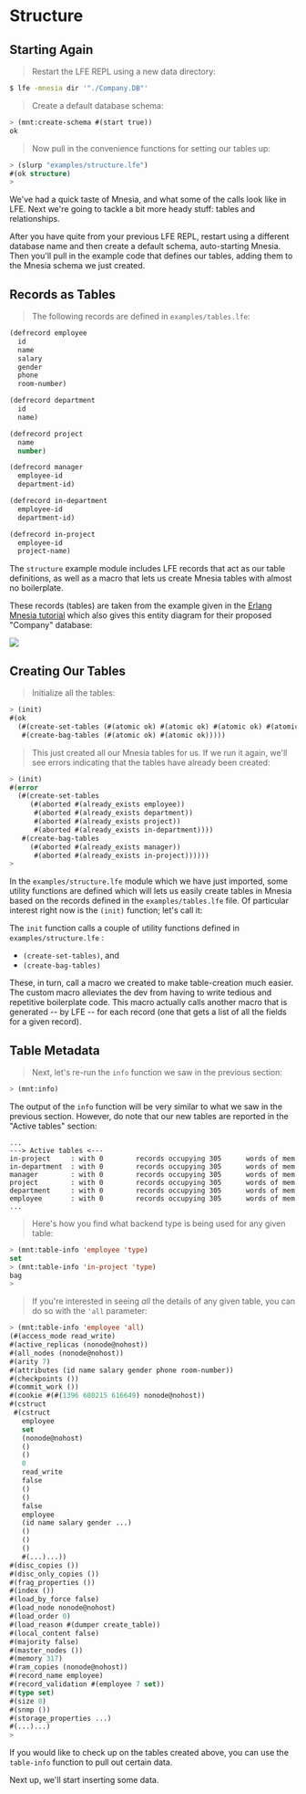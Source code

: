 # Structure

## Starting Again

> Restart the LFE REPL using a new data directory:

```bash
$ lfe -mnesia dir '"./Company.DB"'
```

> Create a default database schema:

```lisp
> (mnt:create-schema #(start true))
ok
```

> Now pull in the convenience functions for setting our tables up:

```cl
> (slurp "examples/structure.lfe")
#(ok structure)
>
```

We've had a quick taste of Mnesia, and what some of the calls look like in LFE.
Next we're going to tackle a bit more heady stuff: tables and relationships.

After you have quite from your previous LFE REPL, restart using a different database name and then create a default schema, auto-starting Mnesia. Then you'll pull in the example code that defines our tables, adding them to the Mnesia schema we just created.


## Records as Tables

> The following records are defined in ``examples/tables.lfe``:

```cl
(defrecord employee
  id
  name
  salary
  gender
  phone
  room-number)

(defrecord department
  id
  name)

(defrecord project
  name
  number)

(defrecord manager
  employee-id
  department-id)

(defrecord in-department
  employee-id
  department-id)

(defrecord in-project
  employee-id
  project-name)
```

The ``structure`` example module includes LFE records that act as our table definitions,
as well as a macro that lets us create Mnesia tables with almost no boilerplate.

These records (tables) are taken from the example given in the
[Erlang Mnesia tutorial](http://www.erlang.org/doc/apps/mnesia/Mnesia_chap2.html#id63101) which also gives this entity diagram for their proposed
 "Company" database:

<img src="http://www.erlang.org/doc/apps/mnesia/company.gif" />


## Creating Our Tables

> Initialize all the tables:

```cl
> (init)
#(ok
  (#(create-set-tables (#(atomic ok) #(atomic ok) #(atomic ok) #(atomic ok)))
   #(create-bag-tables (#(atomic ok) #(atomic ok)))))
```

> This just created all our Mnesia tables for us. If we run it again, we'll see
errors indicating that the tables have already been created:

```cl
> (init)
#(error
  (#(create-set-tables
     (#(aborted #(already_exists employee))
      #(aborted #(already_exists department))
      #(aborted #(already_exists project))
      #(aborted #(already_exists in-department))))
   #(create-bag-tables
     (#(aborted #(already_exists manager))
      #(aborted #(already_exists in-project))))))
>
```

In the ``examples/structure.lfe`` module which we have just imported, some utility
functions are defined which will lets us easily create tables in Mnesia based
on the records defined in the ``examples/tables.lfe`` file. Of particular
interest right now is the ``(init)`` function; let's call it:

The ``init`` function calls a couple of utility functions defined in
``examples/structure.lfe`` :

* ``(create-set-tables)``, and
* ``(create-bag-tables)``

These, in turn, call a macro we created to make table-creation much easier.
The custom macro alleviates the dev from having to write tedious and repetitive
boilerplate code. This macro actually calls another macro that is generated
-- by LFE -- for each record (one that gets a list of all the fields for a
given record).


## Table Metadata

> Next, let's re-run the ``info`` function we saw in the previous section:

```cl
> (mnt:info)
```

The output of the ``info`` function will be very similar to what we saw in the
previous section. However, do note that our new tables are reported in the
"Active tables" section:

```
...
---> Active tables <---
in-project     : with 0        records occupying 305      words of mem
in-department  : with 0        records occupying 305      words of mem
manager        : with 0        records occupying 305      words of mem
project        : with 0        records occupying 305      words of mem
department     : with 0        records occupying 305      words of mem
employee       : with 0        records occupying 305      words of mem
...
```

> Here's how you find what backend type is being used for any given table:

```cl
> (mnt:table-info 'employee 'type)
set
> (mnt:table-info 'in-project 'type)
bag
>
```

> If you're interested in seeing *all* the details of any given table, you can
do so with the ``'all`` parameter:

```cl
> (mnt:table-info 'employee 'all)
(#(access_mode read_write)
#(active_replicas (nonode@nohost))
#(all_nodes (nonode@nohost))
#(arity 7)
#(attributes (id name salary gender phone room-number))
#(checkpoints ())
#(commit_work ())
#(cookie #(#(1396 680215 616649) nonode@nohost))
#(cstruct
 #(cstruct
   employee
   set
   (nonode@nohost)
   ()
   ()
   0
   read_write
   false
   ()
   ()
   false
   employee
   (id name salary gender ...)
   ()
   ()
   ()
   #(...)...))
#(disc_copies ())
#(disc_only_copies ())
#(frag_properties ())
#(index ())
#(load_by_force false)
#(load_node nonode@nohost)
#(load_order 0)
#(load_reason #(dumper create_table))
#(local_content false)
#(majority false)
#(master_nodes ())
#(memory 317)
#(ram_copies (nonode@nohost))
#(record_name employee)
#(record_validation #(employee 7 set))
#(type set)
#(size 0)
#(snmp ())
#(storage_properties ...)
#(...)...)
>
```

If you would like to check up on the tables created above, you can use the
``table-info`` function to pull out certain data.

Next up, we'll start inserting some data.
